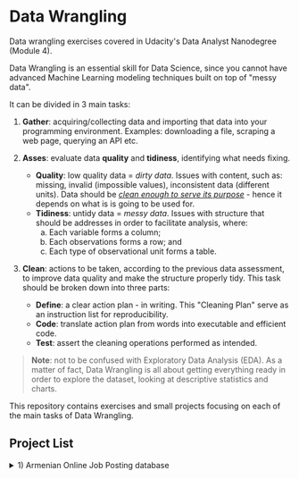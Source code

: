 # Data Wrangling
Data wrangling exercises covered in Udacity's Data Analyst Nanodegree (Module 4).

Data Wrangling is an essential skill for Data Science, since you cannot have advanced Machine Learning modeling techniques built on top of "messy data".

It can be divided in 3 main tasks:

1. **Gather**: acquiring/collecting data and importing that data into your programming environment. Examples: downloading a file, scraping a web page, querying an API etc.

2. **Asses**: evaluate data **quality** and **tidiness**, identifying what needs fixing.
    - **Quality**: low quality data = *dirty data*. Issues with content, such as: missing, invalid (impossible values), inconsistent data (different units). Data should be <u>*clean enough to serve its purpose*</u> - hence it depends on what is is going to be used for.
    - **Tidiness**: untidy data = *messy data*. Issues with structure that should be addresses in order to facilitate analysis, where:
      <ol type='a'> 
      <li>Each variable forms a column;</li>
      <li>Each observations forms a row; and</li>
      <li>Each type of observational unit forms a table.</>
      </ol>

3. **Clean**: actions to be taken, according to the previous data assessment, to improve data quality and make the structure properly tidy. This task should be broken down into three parts:
    - **Define**: a clear action plan - in writing. This "Cleaning Plan" serve as an instruction list for reproducibility.
    - **Code**: translate action plan from words into executable and efficient code.
    - **Test**: assert the cleaning operations performed as intended.

>**Note**: not to be confused with Exploratory Data Analysis (EDA). As a matter of fact, Data Wrangling is all about getting everything ready in order to explore the dataset, looking at descriptive statistics and charts.

This repository contains exercises and small projects focusing on each of the main tasks of Data Wrangling.

## Project List
<details>
  <summary>1) Armenian Online Job Posting database</summary>
  The [dataset](https://www.kaggle.com/udacity/armenian-online-job-postings) consists of 19,000 job postings between 2004 - 2015, with 24 Columns, full of string descriptions instead of simple categorical values.
</details>


